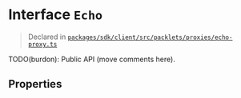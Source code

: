# Interface `Echo`
> Declared in [`packages/sdk/client/src/packlets/proxies/echo-proxy.ts`]()

TODO(burdon): Public API (move comments here).
## Properties
